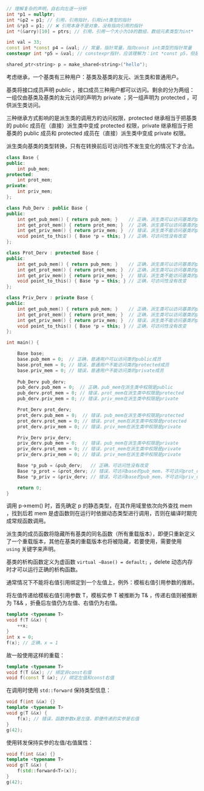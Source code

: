 ```cpp
// 理解复杂的声明，自右向左逐一分析
int *p1 = nullptr;
int *&p2 = p1; // 引用，引用指针，引用int类型的指针
int &*p3 = p1; // ❌ 引用本身不是对象，没有指向引用的指针
int *(&arry)[10] = ptrs; // 引用，引用一个大小为10的数组，数组元素类型为int*

int val = 33;
const int *const p4 = &val; // 常量，指针常量，指向const int类型的指针常量
constexpr int *p5 = &val; // constexpr指针，应该理解为：int *const p5，但是要求val地址固定不变（定义于函数体外）
```



```cpp
shared_ptr<string> p = make_shared<string>("hello");
```



考虑继承，一个基类有三种用户：基类及基类的友元、派生类和普通用户。

基类将接口成员声明 $\text{public}$ ，接口成员三种用户都可以访问。剩余的分为两组：一组仅由基类及基类的友元访问的声明为 $\text{private}$ ；另一组声明为 $\text{protected}$ ，可供派生类访问。

三种继承方式影响的是派生类的调用方的访问权限，$\text{protected}$ 继承相当于把基类的 $\text{public}$ 成员在（直接）派生类中变成 $\text{protected}$ 权限，$\text{private}$ 继承相当于把基类的 $\text{public}$ 成员和 $\text{protected}$ 成员在（直接）派生类中变成 $\text{private}$ 权限。



派生类向基类的类型转换，只有在转换前后可访问性不发生变化的情况下才合法。



```cpp
class Base {
public:
    int pub_mem;
protected:
    int prot_mem;
private:
    int priv_mem;
};

class Pub_Derv : public Base { 
public:
    int get_pub_mem() { return pub_mem; }    // 正确，派生类可以访问基类的public成员
    int get_prot_mem() { return prot_mem; }  // 正确，派生类可以访问基类的protected成员
    int get_priv_mem() { return priv_mem; }  // 错误，派生类不能访问基类的private成员
    void point_to_this() { Base *p = this; } // 正确，可访问性没有改变
};

class Prot_Derv : protected Base { 
public:
    int get_pub_mem() { return pub_mem; }    // 正确，派生类可以访问基类的public成员
    int get_prot_mem() { return prot_mem; }  // 正确，派生类可以访问基类的protected成员
    int get_priv_mem() { return priv_mem; }  // 错误，派生类不能访问基类的private成员
    void point_to_this() { Base *p = this; } // 正确，可访问性没有改变
};

class Priv_Derv : private Base { 
public:
    int get_pub_mem() { return pub_mem; }    // 正确，派生类可以访问基类的public成员
    int get_prot_mem() { return prot_mem; }  // 正确，派生类可以访问基类的protected成员
    int get_priv_mem() { return priv_mem; }  // 错误，派生类不能访问基类的private成员
    void point_to_this() { Base *p = this; } // 正确，可访问性没有改变
};

int main() {

    Base base;
    base.pub_mem = 0;  // 正确，普通用户可以访问类的public成员 
    base.prot_mem = 0; // 错误，普通用户不能访问类的protected成员
    base.priv_mem = 0; // 错误，普通用户不能访问类的private成员
    
    Pub_Derv pub_derv;
    pub_derv.pub_mem = 0;  // 正确，pub_mem在派生类中权限是public
    pub_derv.prot_mem = 0; // 错误，prot_mem在派生类中权限是protected
    pub_derv.priv_mem = 0; // 错误，priv_mem在派生类中权限是private

    Prot_Derv prot_derv;
    prot_derv.pub_mem = 0;  // 错误，pub_mem在派生类中权限是protected
    prot_derv.prot_mem = 0; // 错误，prot_mem在派生类中权限是protected
    prot_derv.priv_mem = 0; // 错误，priv_mem在派生类中权限是private

    Priv_Derv priv_derv;
    priv_derv.pub_mem = 0;  // 错误，pub_mem在派生类中权限是private
    priv_derv.prot_mem = 0; // 错误，prot_mem在派生类中权限是private
    priv_derv.priv_mem = 0; // 错误，priv_mem在派生类中权限是private

    Base *p_pub = &pub_derv;   // 正确，可访问性没有改变
    Base *p_prot = &prot_derv; // 错误，可访问base的pub_mem，不可访问prot_derv的pub_mem
    Base *p_priv = &priv_derv; // 错误，可访问base的pub_mem，不可访问priv_derv的pub_mem

    return 0;
}
```



调用 $\text{p->mem()}$ 时，首先确定 $\text{p}$ 的静态类型，在其作用域里依次向外查找 $\text{mem}$ ，找到后若 $\text{mem}$ 是虚函数则在运行时依据动态类型进行调用，否则在编译时期完成常规函数调用。



派生类的成员函数将隐藏所有基类的同名函数（所有重载版本），即便只重新定义了一个重载版本，其他在基类的重载版本也将被隐藏，若要使用，需要使用 ``` using``` 关键字来声明。



基类的析构函数定义为虚函数 ```virtual ~Base() = default;``` ，$\text{delete}$ 动态内存时才可以运行正确的析构函数。



通常情况下不能将右值引用绑定到一个左值上，例外：模板右值引用参数的推断。

将左值传递给模板右值引用参数 $\text{T}$，模板实参 $\text{T}$ 被推断为 $\text{T&}$ ，传递右值则被推断为 $\text{T&&}$ ，折叠后左值仍为左值、右值仍为右值。

```cpp
template <typename T>
void f(T &&x) {
    ++x;
}
int x = 0;
f(x); // 正确，x = 1
```

故一般使用这样的重载：

```cpp
template <typename T>
void f(T &&x); // 绑定非const右值
void f(const T &x); // 绑定左值和const右值
```


在调用时使用 ```std::forward``` 保持类型信息：

```cpp
void f(int &&x) {}
template <typename T>
void g(T &&x) {
    f(x); // 错误，函数参数x是左值，即便传递的实参是右值
}
g(42);
```

使用转发保持实参的左值/右值属性：

```cpp
void f(int &&x) {}
template <typename T>
void g(T &&x) {
    f(std::forward<T>(x));
}
g(42);

```